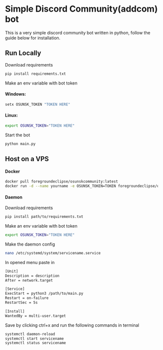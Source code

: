# Simple Discord Community(addcom) bot

This is a very simple discord community bot written in python, follow the guide below for installation.
## Run Locally

Download requirements

```bash
pip install requirements.txt
```
Make an env variable with bot token

#### Windows:
```bash
setx OSUNSK_TOKEN "TOKEN HERE"
```
#### Linux:
``` bash
export OSUNSK_TOKEN="TOKEN HERE"
```
Start the bot

```bash
python main.py
```


## Host on a VPS

#### Docker
```bash
docker pull foregroundeclipse/osunskcommunity:latest
docker run -d --name yourname -e OSUNSK_TOKEN=TOKEN foregroundeclipse/osunskcommunity:latest
```
#### Daemon

Download requirements 

```bash
pip install path/to/requirements.txt
```
Make an env variable with bot token

``` bash
export OSUNSK_TOKEN="TOKEN HERE"
```
Make the daemon config

```bash
nano /etc/systemd/system/servicename.service
```
In opened menu paste in
```bash
[Unit]
Description = description
After = network.target

[Service]
ExecStart = python3 /path/to/main.py
Restart = on-failure
RestartSec = 5s

[Install]
WantedBy = multi-user.target
```
Save by clicking ctrl+x and run the following commands in terminal
```bash
systemctl daemon-reload
systemctl start servicename
systemctl status servicename
```


